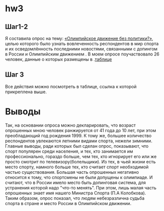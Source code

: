 # hw3
## Шаг1-2

 Я составила опрос на тему: [«Олимпийское движение без политики?»](https://docs.google.com/forms/d/1YknzvCkDz-NRNVzLh2fmMPS6GPD7kEZv-0ate9jOik4/edit), целью которого было узнать вовлеченность респондентов в мир спорта и их осведомлённость последними новостями, связанными с допингом в России и Олимпийским движением . 
В моем опросе поучаствовало 26 человек, данные о которых размещены в .[таблице](https://docs.google.com/spreadsheets/d/165H--5ZVfKlHM7GN2YX-1JrMLOSQf4eMXH65L--qcQY/edit#gid=1255175365)


## Шаг 3
Все действия можно посмотреть в таблице, ссылка к которой прикреплена выше.

# Выводы
Так, на основании опроса можно декларировать, что возраст опрошенных мною человек ранжируется от 41 года до 10 лет, при этом преобладающий год рождения 1999. К тому же, большее количество респондентов увлекаются летними видами спорта, нежели зимними. 
Главные выводы, ради которых был сделан опрос, показывают, что спорт популярен среди населения, и тех, кто занимается им профессионально, гораздо больше, чем тех, кто игнорирует его или же просто смотрит по телевизору(болельщики). Из тех, в чьей жизни есть место спорту, намного больше тех, кто считает спорт необходимой частью существования. Большая часть опрошенных негативно относится к тому, что спортсмены не были допущены к олимпиаде. И считают, что в России имело место быть допинговая система, для устранения которой надо "что-то менять". При этом, лишь малая часть опрошенных знает имя нашего Министра Спорта (П.А Колобкова). 
Таким образом, опрос показал, что людям небезразлична судьба спорта в стране и место России в Олимпийском движении. 
